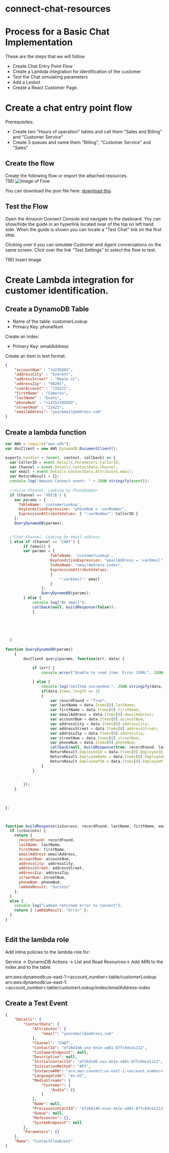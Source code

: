 # connect-chat-resources

# Process for a Basic Chat Implementation
These are the steps that we will follow
* Create Chat Entry Point Flow
* Create a Lambda integration for identification of the customer
* Test the Chat simulating parameters 
* Add a Lexbot
* Create a React Customer Page.

# Create a chat entry point flow
Prerequisites: 
* Create two "Hours of operation" tables and call them "Sales and Billing" and "Customer Service"
* Create 3 queues and name them "Billing", "Customer Service" and "Sales" 

## Create the flow
Create the following flow or import the attached resources.  
TBD
![Image of Flow](https://github.com/juaestiv/connect-chat-resources/blob/master/images/ChatEntryPointFlow.png)

You can download the json file here:
[download this](resources/ChatEntryPoint.json)

## Test the Flow
Open the Amazon Connect Console and navigate to the dasboard. Yoy can show/hide the guide in an hyperlink located near of the top on left hand side. 
When the guide is shown you can locate a "Test Chat" link on the first step. 

Clicking over it you can simulate Customer and Agent conversations on the same screen. 
Click over the link "Test Settings" to select the flow to test. 

TBD Insert Image

# Create Lambda integration for customer identification. 
## Create a DynamoDB Table
* Name of the table: customerLookup
* Primary Key: phoneNum

Create an index:
* Primary Key: emailAddress

Create an Item in text format:

```json
{
    "accountNum" : "74235003",
    "addressCity" : "Everett",
    "addressStreet" : "Maple st",
    "addressZip" : "98201",
    "csmrAccount" : "725221",
    "firstName" : "Cameron",
    "lastName" : "Evans",
    "phoneNum" : "+14252105892",
    "streetNum" : "12423",
    "emailAddress": "youremail@address.com"
}
```

## Create a lambda function
```js
var AWS = require("aws-sdk");
var docClient = new AWS.DynamoDB.DocumentClient();

exports.handler = (event, context, callback) => {
  var CallerID = event.Details.Parameters.CallerID;
  var Channel = event.Details.ContactData.Channel;
  var email = event.Details.ContactData.Attributes.email;
  var ReturnResult = {};
  console.log("Amazon Connect event: " + JSON.stringify(event));
  
  //Voice Channel. Looking by PhoneNumber
  if (Channel == 'VOICE') {
    var params = {
      TableName: 'customerLookup',
      KeyConditionExpression: "phoneNum = :varNumber",
      ExpressionAttributeValues: { ":varNumber": CallerID }
    };
    QueryDynamoDB(params);
    

  //Chat Channel. Looking by email address
  } else if (Channel == 'CHAT') {
        if (email) {
        var params = {
                    TableName: 'customerLookup',
                    KeyConditionExpression: "emailAddress = :varEmail",
                    IndexName: "emailAddress-index",
                    ExpressionAttributeValues: 
                    {
                        ":varEmail": email
                    }
                };
                QueryDynamoDB(params);        
        } else {
            console.log("No email");
            callback(null, buildResponse(false));      
            }
    
    
    
  
    
  }
  
function QueryDynamoDB(params)
    {
        docClient.query(params, function(err, data) {
            
            if (err) {
                console.error("Unable to read item. Error JSON:", JSON.stringify(err, null, 2));

            } else {
                console.log("GetItem succeeded:", JSON.stringify(data, null, 2));
                if(data.Items.length == 1)
                {
                    var recordFound = "True";
                    var lastName = data.Items[0].lastName;
                    var firstName = data.Items[0].firstName;
                    var emailAddress = data.Items[0].emailAddress;
                    var accountNum = data.Items[0].accountNum;
                    var addressCity = data.Items[0].addressCity;
                    var addressStreet = data.Items[0].addressStreet;
                    var addressZip = data.Items[0].addressZip;
                    var streetNum = data.Items[0].streetNum;
                    var phoneNum = data.Items[0].phoneNum;
                    callback(null, buildResponse(true, recordFound, lastName, firstName, emailAddress, accountNum, addressCity, addressStreet, addressZip, streetNum, phoneNum));
                    ReturnResult.EmployeeID = data.Items[0].EmployeeID;
                    ReturnResult.EmployeeName = data.Items[0].EmployeeName;
                    ReturnResult.EmployeePIN = data.Items[0].EmployeePIN;
                }
            }
            

        });
    }
  
 
  
};


 
function buildResponse(isSuccess, recordFound, lastName, firstName, emailAddress, accountNum, addressCity, addressStreet, addressZip, streetNum, phoneNum) {
  if (isSuccess) {
    return {
      recordFound: recordFound,
      lastName: lastName,
      firstName: firstName,
      emailAddress:emailAddress,
      accountNum: accountNum,
      addressCity: addressCity,
      addressStreet: addressStreet,
      addressZip: addressZip,
      streetNum: streetNum,
      phoneNum: phoneNum,
      lambdaResult: "Success"
    };
  }
  else {
    console.log("Lambda returned error to Connect");
    return { lambdaResult: "Error" };
  }
}



```

## Edit the lambda role
Add inline policies to the lambda role for:

Service -> DynamoDB
Actions -> List and Read
Resources-> Add ARN to the index and to the table. 

arn:aws:dynamodb:us-east-1:<account_number>:table/customerLookup
arn:aws:dynamodb:us-east-1:<account_number>:table/customerLookup/index/emailAddress-index


## Create a Test Event

```json
{
    "Details": {
        "ContactData": {
            "Attributes": {
                "email": "youremail@address.com"
            },
            "Channel": "CHAT",
            "ContactId": "ef26d146-xxx-4e1e-a481-87fc64ce1112",
            "CustomerEndpoint": null,
            "Description": null,
            "InitialContactId": "ef26d146-xxx-4e1e-a481-87fc64ce1112",
            "InitiationMethod": "API",
            "InstanceARN": "arn:aws:connect:us-east-1:<account_number>:instance/xxxxxxxx-xxxx-xxxxx-xxx-xxx",
            "LanguageCode": "en-US",
            "MediaStreams": {
                "Customer": {
                    "Audio": {}
                }
            },
            "Name": null,
            "PreviousContactId": "ef26d146-xxxx-4e1e-a481-87fc64ce1112",
            "Queue": null,
            "References": {},
            "SystemEndpoint": null
        },
        "Parameters": {}
    },
    "Name": "ContactFlowEvent"
}

```

